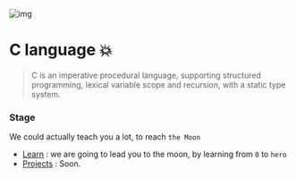 ![img](https://github.com/DevIA3kl/other/blob/master/more/C.png)

# C language 💥

>C is an imperative procedural language, supporting structured programming, lexical variable scope and recursion, with a static type system.


### Stage
We could actually teach you a lot, to reach `the Moon`

- [Learn](./learn) : we are going to lead you to the moon, by learning from `0` to `hero`
- [Projects](./projects) : Soon.
